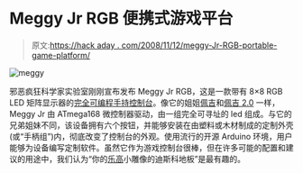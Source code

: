 # Meggy Jr RGB 便携式游戏平台

> 原文:[https://hack aday . com/2008/11/12/meggy-Jr-RGB-portable-game-platform/](https://hackaday.com/2008/11/12/meggy-jr-rgb-portable-game-platform/)

![meggy](../Images/5c045036c45838b56895f9cfb5b270ba.png "meggy")

邪恶疯狂科学家实验室刚刚宣布发布 Meggy Jr RGB，这是一款带有 8×8 RGB LED 矩阵显示器的[完全可编程手持控制台](http://www.evilmadscientist.com/article.php/meggyjr)。像它的姐姐[佩吉](http://www.evilmadscientist.com/article.php/peggy)和[佩吉 2.0](http://www.evilmadscientist.com/article.php/peggy2) 一样，Meggy Jr 由 ATmega168 微控制器驱动，由一组完全可寻址的 led 组成。与它的兄弟姐妹不同，该设备拥有六个按钮，并能够安装在由塑料或木材制成的定制外壳(或“手柄组”)内，彻底改变了控制台的外观。使用流行的开源 Arduino 环境，用户能够为设备编写定制软件。虽然它作为游戏控制台很棒，但在许多可能的配置和建议的用途中，我们认为“你的[乐高](http://www.mahalo.com/Lego "LEGO - Mahalo")小雕像的迪斯科地板”是最有趣的。